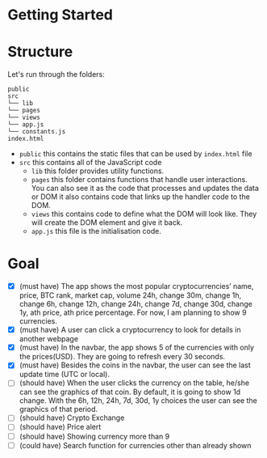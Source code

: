 # Getting Started



# Structure

Let's run through the folders:

```
public
src
└── lib
└── pages
└── views
└── app.js
└── constants.js
index.html
```

- `public` this contains the static files that can be used by `index.html` file
- `src` this contains all of the JavaScript code
  - `lib` this folder provides utility functions.
  - `pages` this folder contains functions that handle user interactions. You can also see it as the code that processes and updates the data or DOM
    it also contains code that links up the handler code to the DOM.
  - `views` this contains code to define what the DOM will look like. They will create the DOM element and give it back.
  - `app.js` this file is the initialisation code.
  
# Goal

- [x] (must have) The app shows the most popular cryptocurrencies’ name, price, BTC rank, market cap, volume 24h, change 30m, change 1h, change 6h, change 12h, change 24h, change 7d, change 30d, change 1y, ath price, ath price percentage. For now, I am planning to show 9 currencies.
- [x] (must have) A user can click a cryptocurrency to look for details in another webpage 
- [x] (must have) In the navbar, the app shows 5 of the currencies with only the prices(USD). They are going to refresh every 30 seconds.
- [x] (must have) Besides the coins in the navbar, the user can see the last update time (UTC or local).
- [ ] (should have) When the user clicks the currency on the table, he/she can see the graphics of that coin. By default, it is going to show 1d change. With the 6h, 12h, 24h, 7d, 30d, 1y choices the user can see the graphics of that period.
- [ ] (should have) Crypto Exchange
- [ ] (should have) Price alert
- [ ] (should have) Showing currency more than 9
- [ ] (could have) Search function for currencies other than already shown

